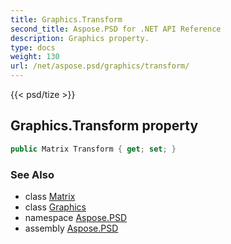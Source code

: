```yaml
---
title: Graphics.Transform
second_title: Aspose.PSD for .NET API Reference
description: Graphics property. 
type: docs
weight: 130
url: /net/aspose.psd/graphics/transform/
---
```

{{< psd/tize >}}
## Graphics.Transform property

```csharp
public Matrix Transform { get; set; }
```

### See Also

* class [Matrix](../../matrix/)
* class [Graphics](../)
* namespace [Aspose.PSD](../../graphics/)
* assembly [Aspose.PSD](../../../)


